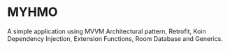 # MYHMO
A simple application using MVVM Architectural pattern, Retrofit, Koin Dependency Injection, Extension Functions, Room Database and  Generics.
